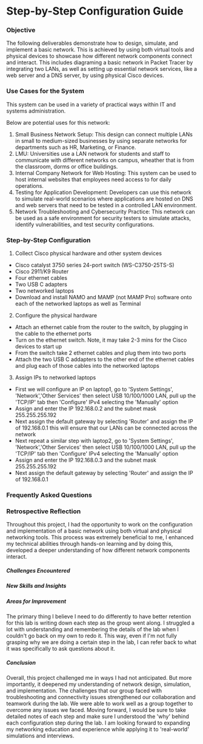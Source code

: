 # Step-by-Step Configuration Guide

### Objective 

The following deliverables demonstrate how to design, simulate, and implement a basic network. This is achieved by using both virtual tools and physical devices to showcase how different network components connect and interact. This includes diagraming a basic network in Packet Tracer by integrating two LANs, as well as setting up essential network services, like a web server and a DNS server, by using physical Cisco devices. 

### Use Cases for the System

This system can be used in a variety of practical ways within IT and systems administration. 

Below are potential uses for this network:
1. Small Business Network Setup: This design can connect multiple LANs in small to medium-sized businesses by using separate networks for departments such as HR, Marketing, or Finance.
2. LMU: Universities use a LAN network for students and staff to communicate with different networks on campus, wheather that is from the classroom, dorms or office buildings. 
3. Internal Company Network for Web Hosting: This system can be used to host internal websites that employees need access to for daily operations. 
4. Testing for Application Development: Developers can use this network to simulate real-world scenarios where applications are hosted on DNS and web servers that need to be tested in a controlled LAN environment. 
5. Network Troubleshooting and Cybersecurity Practice: This network can be used as a safe environment for security testers to simulate attacks, identify vulnerabilities, and test security configurations.

### Step-by-Step Configuration 

1. Collect Cisco physical hardware and other system devices 
* Cisco catalyst 3750 series 24-port switch (WS-C3750-25TS-S)
* Cisco 2911/K9 Router
* Four ethernet cables
* Two USB C adapters
* Two networked laptops
* Download and install NAMO and MAMP (not MAMP Pro) software onto each of the networked laptops as well as Terminal 

2. Configure the physical hardware 
* Attach an ethernet cable from the router to the switch, by plugging in the cable to the ethernet ports
* Turn on the ethernet switch. Note, it may take 2-3 mins for the Cisco devices to start up
* From the switch take 2 ethernet cables and plug them into two ports
* Attach the two USB C addapters to the other end of the ethernet cables and plug each of those cables into the networked laptops
  

3. Assign IPs to networked laptops
* First we will configure an IP on laptop1, go to 'System Settings', 'Network','Other Services' then select USB 10/100/1000 LAN, pull up the 'TCP/IP' tab then 'Configure' IPv4 selecting the 'Manually' option
* Assign and enter the IP 192.168.0.2 and the subnet mask 255.255.255.192
* Next assign the default gateway by selecting 'Router' and assign the IP of 192.168.0.1 this will ensure that our LANs can be connected across the network 
* Next repeat a similar step with laptop2, go to 'System Settings', 'Network','Other Services' then select USB 10/100/1000 LAN, pull up the 'TCP/IP' tab then 'Configure' IPv4 selecting the 'Manually' option
* Assign and enter the IP 192.168.0.3 and the subnet mask 255.255.255.192
* Next assign the default gateway by selecting 'Router' and assign the IP of 192.168.0.1


### Frequently Asked Questions 

### Retrospective Reflection 

Throughout this project, I had the opportunity to work on the configuration and implementation of a basic network using both virtual and physical networking tools. This process was extremely beneficial to me, I enhanced my technical abilities through hands-on learning and by doing this, developed a deeper understanding of how different network components interact. 

##### Challenges Encountered 




##### New Skills and Insights 

##### Areas for Improvement 

The primary thing I believe I need to do differently to have better retention for this lab is writing down each step as the group went along. I struggled a lot with understanding and remembering the details of the lab when I couldn't go back on my own to redo it. This way, even if I'm not fully grasping why we are doing a certain step in the lab, I can refer back to what it was specifically to ask questions about it. 


##### Conclusion 

Overall, this project challenged me in ways I had not anticipated. But more importantly, it deepened my understanding of network design, simulation, and implementation. The challenges that our group faced with troubleshooting and connectivity issues strengthened our collaboration and teamwork during the lab. We were able to work well as a group together to overcome any issues we faced. Moving forward, I would be sure to take detailed notes of each step and make sure I understood the 'why' behind each configuration step during the lab. I am looking forward to expanding my networking education and experience while applying it to 'real-world' simulations and interviews. 
